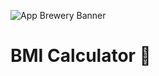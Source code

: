 ![App Brewery Banner](https://github.com/londonappbrewery/Images/blob/master/AppBreweryBanner.png)


# BMI Calculator 💪


